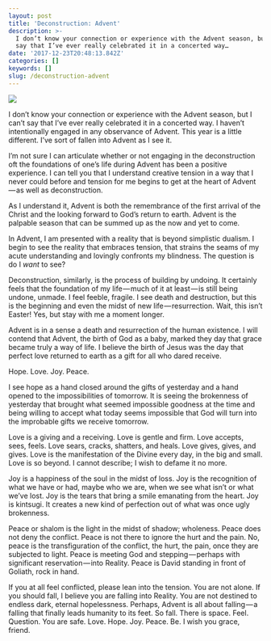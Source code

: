 ```yaml
---
layout: post
title: 'Deconstruction: Advent'
description: >-
  I don’t know your connection or experience with the Advent season, but I can’t
  say that I’ve ever really celebrated it in a concerted way…
date: '2017-12-23T20:48:13.842Z'
categories: []
keywords: []
slug: /deconstruction-advent
---
```


![](https://cdn-images-1.medium.com/max/1200/1*YRxAcHtcZQGgDl_ybrfZSw.jpeg)

I don’t know your connection or experience with the Advent season, but I can’t say that I’ve ever really celebrated it in a concerted way. I haven’t intentionally engaged in any observance of Advent. This year is a little different. I’ve sort of fallen into Advent as I see it.<!--more-->

I’m not sure I can articulate whether or not engaging in the deconstruction oft the foundations of one’s life during Advent has been a positive experience. I can tell you that I understand creative tension in a way that I never could before and tension for me begins to get at the heart of Advent — as well as deconstruction.

As I understand it, Advent is both the remembrance of the first arrival of the Christ and the looking forward to God’s return to earth. Advent is the palpable season that can be summed up as the now and yet to come.

In Advent, I am presented with a reality that is beyond simplistic dualism. I begin to see the reality that embraces tension, that strains the seams of my acute understanding and lovingly confronts my blindness. The question is do I _want_ to see?

Deconstruction, similarly, is the process of building by undoing. It certainly feels that the foundation of my life — much of it at least — is still being undone, unmade. I feel feeble, fragile. I see death and destruction, but this is the beginning and even the midst of new life — resurrection. Wait, this isn’t Easter! Yes, but stay with me a moment longer.

Advent is in a sense a death and resurrection of the human existence. I will contend that Advent, the birth of God as a baby, marked they day that grace became truly a way of life. I believe the birth of Jesus was the day that perfect love returned to earth as a gift for all who dared receive.

Hope. Love. Joy. Peace.

I see hope as a hand closed around the gifts of yesterday and a hand opened to the impossibilities of tomorrow. It is seeing the brokenness of yesterday that brought what seemed impossible goodness at the time and being willing to accept what today seems impossible that God will turn into the improbable gifts we receive tomorrow.

Love is a giving and a receiving. Love is gentle and firm. Love accepts, sees, feels. Love sears, cracks, shatters, and heals. Love gives, gives, and gives. Love is the manifestation of the Divine every day, in the big and small. Love is so beyond. I cannot describe; I wish to defame it no more.

Joy is a happiness of the soul in the midst of loss. Joy is the recognition of what we have or had, maybe who we are, when we see what isn’t or what we’ve lost. Joy is the tears that bring a smile emanating from the heart. Joy is kintsugi. It creates a new kind of perfection out of what was once ugly brokenness.

Peace or shalom is the light in the midst of shadow; wholeness. Peace does not deny the conflict. Peace is not there to ignore the hurt and the pain. No, peace is the transfiguration of the conflict, the hurt, the pain, once they are subjected to light. Peace is meeting God and stepping — perhaps with significant reservation — into Reality. Peace is David standing in front of Goliath, rock in hand.

If you at all feel conflicted, please lean into the tension. You are not alone. If you should fall, I believe you are falling into Reality. You are not destined to endless dark, eternal hopelessness. Perhaps, Advent is all about falling — a falling that finally leads humanity to its feet. So fall. There is space. Feel. Question. You are safe. Love. Hope. Joy. Peace. Be. I wish you grace, friend.